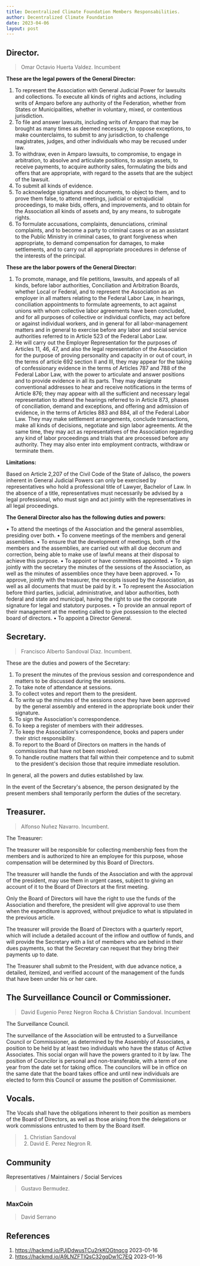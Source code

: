 ```yaml
---
title: Decentralized Climate Foundation Members Responsabilities.
author: Decentralized Climate Foundation
date: 2023-04-06
layout: post
---
```


## Director.
> Omar Octavio Huerta Valdez. Incumbent

**These are the legal powers of the General Director:**

1. To represent the Association with General Judicial Power for lawsuits and collections. To execute all kinds of rights and actions, including writs of Amparo before any authority of the Federation, whether from States or Municipalities, whether in voluntary, mixed, or contentious jurisdiction.
2. To file and answer lawsuits, including writs of Amparo that may be brought as many times as deemed necessary, to oppose exceptions, to make counterclaims, to submit to any jurisdiction, to challenge magistrates, judges, and other individuals who may be recused under law.
3. To withdraw, even in Amparo lawsuits, to compromise, to engage in arbitration, to absolve and articulate positions, to assign assets, to receive payments, to acquire authority sales, formulating the bids and offers that are appropriate, with regard to the assets that are the subject of the lawsuit.
4. To submit all kinds of evidence.
5. To acknowledge signatures and documents, to object to them, and to prove them false, to attend meetings, judicial or extrajudicial proceedings, to make bids, offers, and improvements, and to obtain for the Association all kinds of assets and, by any means, to subrogate rights.
6. To formulate accusations, complaints, denunciations, criminal complaints, and to become a party to criminal cases or as an assistant to the Public Ministry in criminal cases, to grant forgiveness when appropriate, to demand compensation for damages, to make settlements, and to carry out all appropriate procedures in defense of the interests of the principal.

**These are the labor powers of the General Director:**

1. To promote, manage, and file petitions, lawsuits, and appeals of all kinds, before labor authorities, Conciliation and Arbitration Boards, whether Local or Federal, and to represent the Association as an employer in all matters relating to the Federal Labor Law, in hearings, conciliation appointments to formulate agreements, to act against unions with whom collective labor agreements have been concluded, and for all purposes of collective or individual conflicts, may act before or against individual workers, and in general for all labor-management matters and in general to exercise before any labor and social service authorities referred to in Article 523 of the Federal Labor Law.
2. He will carry out the Employer Representation for the purposes of Articles 11, 46, 47, and also the legal representation of the Association for the purpose of proving personality and capacity in or out of court, in the terms of article 692 section II and III, they may appear for the taking of confessionary evidence in the terms of Articles 787 and 788 of the Federal Labor Law, with the power to articulate and answer positions and to provide evidence in all its parts. They may designate conventional addresses to hear and receive notifications in the terms of Article 876; they may appear with all the sufficient and necessary legal representation to attend the hearings referred to in Article 873, phases of conciliation, demand and exceptions, and offering and admission of evidence, in the terms of Articles 883 and 884, all of the Federal Labor Law. They may make settlement arrangements, conclude transactions, make all kinds of decisions, negotiate and sign labor agreements. At the same time, they may act as representatives of the Association regarding any kind of labor proceedings and trials that are processed before any authority. They may also enter into employment contracts, withdraw or terminate them.

**Limitations:**

Based on Article 2,207 of the Civil Code of the State of Jalisco, the powers inherent in General Judicial Powers can only be exercised by representatives who hold a professional title of Lawyer, Bachelor of Law. In the absence of a title, representatives must necessarily be advised by a legal professional, who must sign and act jointly with the representatives in all legal proceedings.

**The General Director also has the following duties and powers:**

• To attend the meetings of the Association and the general assemblies, presiding over both.
• To convene meetings of the members and general assemblies.
• To ensure that the development of meetings, both of the members and the assemblies, are carried out with all due decorum and correction, being able to make use of lawful means at their disposal to achieve this purpose.
• To appoint or have committees appointed.
• To sign jointly with the secretary the minutes of the sessions of the Association, as well as the minutes of assemblies once they have been approved.
• To approve, jointly with the treasurer, the receipts issued by the Association, as well as all documents that must be paid by it.
• To represent the Association before third parties, judicial, administrative, and labor authorities, both federal and state and municipal, having the right to use the corporate signature for legal and statutory purposes.
• To provide an annual report of their management at the meeting called to give possession to the elected board of directors.
• To appoint a Director General.

## Secretary.
> Francisco Alberto Sandoval Diaz. Incumbent.

These are the duties and powers of the Secretary:

1. To present the minutes of the previous session and correspondence and matters to be discussed during the sessions.
2. To take note of attendance at sessions.
3. To collect votes and report them to the president.
4. To write up the minutes of the sessions once they have been approved by the general assembly and entered in the appropriate book under their signature.
5. To sign the Association's correspondence.
6. To keep a register of members with their addresses.
7. To keep the Association's correspondence, books and papers under their strict responsibility.
8. To report to the Board of Directors on matters in the hands of commissions that have not been resolved.
9. To handle routine matters that fall within their competence and to submit to the president's decision those that require immediate resolution.

In general, all the powers and duties established by law.

In the event of the Secretary's absence, the person designated by the present members shall temporarily perform the duties of the secretary.

## Treasurer.
> Alfonso Nuñez Navarro. Incumbent.

The Treasurer:

The treasurer will be responsible for collecting membership fees from the members and is authorized to hire an employee for this purpose, whose compensation will be determined by this Board of Directors.

The treasurer will handle the funds of the Association and with the approval of the president, may use them in urgent cases, subject to giving an account of it to the Board of Directors at the first meeting.

Only the Board of Directors will have the right to use the funds of the Association and therefore, the president will give approval to use them when the expenditure is approved, without prejudice to what is stipulated in the previous article.

The treasurer will provide the Board of Directors with a quarterly report, which will include a detailed account of the inflow and outflow of funds, and will provide the Secretary with a list of members who are behind in their dues payments, so that the Secretary can request that they bring their payments up to date.

The Treasurer shall submit to the President, with due advance notice, a detailed, itemized, and verified account of the management of the funds that have been under his or her care.

## The Surveillance Council or Commissioner.
> David Eugenio Perez Negron Rocha & Christian Sandoval. Incumbent

The Surveillance Council.

The surveillance of the Association will be entrusted to a Surveillance Council or Commissioner, as determined by the Assembly of Associates, a position to be held by at least two individuals who have the status of Active Associates. This social organ will have the powers granted to it by law. The position of Councilor is personal and non-transferable, with a term of one year from the date set for taking office. The councilors will be in office on the same date that the board takes office and until new individuals are elected to form this Council or assume the position of Commissioner.



## Vocals.

 The Vocals shall have the obligations inherent to their position as members of the Board of Directors, as well as those arising from the delegations or work commissions entrusted to them by the Board itself.
 
 
> 1. Christian Sandoval
> 2. David E. Perez Negron R.

## Community
Representatives / Maintainers / Social Services
>Gustavo Bermudez.

### MaxCoin
> David Serrano

## References
1. https://hackmd.io/PJjDdwusTCu2rkKOGtnqcg 2023-01-16
2. https://hackmd.io/A9LNZFTlQsC32gqDw1C7EQ 2023-01-16
